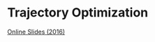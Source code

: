 # Trajectory Optimization
[Online Slides (2016)](http://www.matthewpeterkelly.com/tutorials/trajectoryOptimization/cartPoleCollocation.svg#frame1087)

